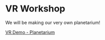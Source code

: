 # VR Workshop
We will be making our very own planetarium!


[VR Demo - Planetarium](https://glitch.com/~vr-planetarium-demo)
